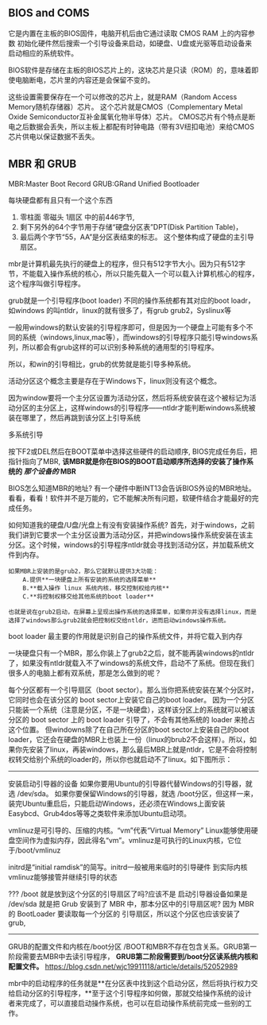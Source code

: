 ## BIOS and COMS

它是内置在主板的BIOS固件，电脑开机后由它通过读取 CMOS RAM 上的内容参数 初始化硬件然后搜索一个引导设备来启动，如硬盘、U盘或光驱等启动设备来启动相应的系统软件。

BIOS软件是存储在主板的BIOS芯片上的，这块芯片是只读（ROM）的，意味着即使电脑断电，芯片里的内容还是会保留不变的。

这些设置需要保存在一个可以修改的芯片上，就是RAM（Random Access Memory随机存储器）芯片。
这个芯片就是CMOS（Complementary Metal Oxide Semiconductor互补金属氧化物半导体）芯片。
CMOS芯片有个特点是断电之后数据会丢失，所以主板上都配有时钟电路（带有3V纽扣电池）来给CMOS芯片供电以保证数据不丢失。

## MBR 和 GRUB

MBR:Master Boot Record
GRUB:GRand Unified Bootloader

每块硬盘都有且只有一个这个东西

1. 零柱面 零磁头 1扇区 中的前446字节, 
1. 剩下另外的64个字节用于存储“硬盘分区表”DPT(Disk Partition Table)，
1. 最后两个字节“55，AA”是分区表结束的标志。
这个整体构成了硬盘的主引导扇区。


mbr是计算机最先执行的硬盘上的程序，但只有512字节大小。因为只有512字节，不能载入操作系统的核心，所以只能先载入一个可以载入计算机核心的程序，这个程序叫做引导程序。

grub就是一个引导程序(boot loader)
不同的操作系统都有其对应的boot loadr，如windows 的叫ntldr，linux的就有很多了，有grub grub2，Syslinux等

一般用windows的默认安装的引导程序即可，但是因为一个硬盘上可能有多个不同的系统（windows,linux,mac等），而windows的引导程序只能引导windows系列，所以都会有grub这样的可以识别多种系统的通用型的引导程序。

所以，和win的引导相比，grub的优势就是能引导多种系统。



活动分区这个概念主要是存在于Windows下，linux则没有这个概念。

因为window要将一个主分区设置为活动分区，然后将系统安装在这个被标记为活动分区的主分区上，这样windows的引导程序——ntldr才能判断windows系统被装在哪里了，然后再跳到该分区上引导系统


多系统引导

按下F2或DEL然后在BOOT菜单中选择这些硬件的启动顺序,
BIOS完成任务后，把指针指向了MBR, **该MBR就是你在BIOS的BOOT启动顺序所选择的安装了操作系统的 *那个设备的* MBR**

BIOS怎么知道MBR的地址?
    有一个硬件中断INT13会告诉BIOS外设的MBR地址。看看，看看！软件并不是万能的，它不能解决所有问题，软硬件结合才能最好的完成任务。

如何知道我的硬盘/U盘/光盘上有没有安装操作系统?
    首先，对于windows，之前我们讲到它要求一个主分区设置为活动分区，并把windows操作系统安装在该主分区。这个时候，windows的引导程序ntldr就会寻找到活动分区，并加载系统文件到内存。

    如果MBR上安装的是grub2，那么它就默认提供3大功能：
        A.提供**一块硬盘上所有安装的系统的选择菜单**
        B.**载入操作 linux 系统内核，移交控制权给内核**
        C.**将控制权移交给其他系统的boot loader**

    也就是说在grub2启动，在屏幕上呈现出操作系统的选择菜单，如果你并没有选择linux，而是选择了windows那么grub2就会把控制权交给ntldr，进而启动windows操作系统。


boot loader 最主要的作用就是识别自己的操作系统文件，并将它载入到内存


一块硬盘只有一个MBR，那么你装上了grub2之后，就不能再装windows的ntldr了，如果没有ntldr就载入不了windows的系统文件，启动不了系统。但现在我们很多人的电脑上都有双系统，那是怎么做到的呢？

每个分区都有一个引导扇区（boot sector）。那么当你把系统安装在某个分区时，它同时也会在该分区的 boot sector上安装它自己的boot loader。
因为一个分区只能装一个系统（注意是分区，不是一块硬盘），这样该分区上的系统就可以被该分区的 boot sector 上的 boot loader 引导了，不会有其他系统的 loader 来抢占这个位置。
但windowns除了在自己所在分区的boot sector上安装自己的boot loader，它还会在硬盘的MBR上也装上一份（linux的brub2不会这样）。所以，如果你先安装了linux，再装windows，那么最后MBR上就是ntldr，它是不会将控制权转交给别个系统的loader的，所以你也就启动不了linux。如下图所示：

---

安装启动引导器的设备
如果你要用Ubuntu的引导器代替Windows的引导器，就选 /dev/sda。
如果你要保留Windows的引导器，就选 /boot分区，但这样一来，装完Ubuntu重启后，只能启动Windows，还必须在Windows上面安装Easybcd、Grub4dos等等之类软件来添加Ubuntu启动项。


vmlinuz是可引导的、压缩的内核。“vm”代表“Virtual Memory”
Linux能够使用硬盘空间作为虚拟内存，因此得名“vm”。vmlinuz是可执行的Linux内核，它位于/boot/vmlinuz

initrd是“initial ramdisk”的简写。initrd一般被用来临时的引导硬件  到实际内核vmlinuz能够接管并继续引导的状态

???
/boot 就是放到这个分区的引导扇区了吗?应该不是
启动引导器设备如果是 /dev/sda 就是把 Grub 安装到了 MBR 中，那本分区中的引导扇区呢? 因为 MBR 的 BootLoader 要读取每一个分区的 引导扇区，所以这个分区也应该安装了 grub, 

---
GRUB的配置文件和内核在/boot分区
/BOOT和MBR不存在包含关系。GRUB第一阶段需要去MBR中去读引导程序，
**GRUB第二阶段需要到/boot分区读系统内核和配置文件。**
https://blog.csdn.net/wjc19911118/article/details/52052989


mbr中的启动程序的任务就是**在分区表中找到这个启动分区，然后将执行权力交给启动分区的引导程序，**至于这个引导程序如何做，那就交给操作系统的设计者来完成了，可以直接启动操作系统，也可以在启动操作系统前完成一些别的工作。



